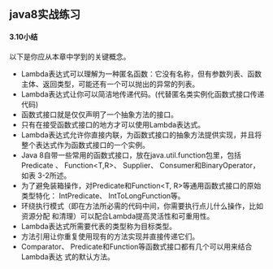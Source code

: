 ## java8实战练习  

#### 3.10小结  
以下是你应从本章中学到的关键概念。
* Lambda表达式可以理解为一种匿名函数：它没有名称，但有参数列表、函数主体、返回类型，可能还有一个可以抛出的异常的列表。  
* Lambda表达式让你可以简洁地传递代码。(代替匿名类实例化函数式接口传递代码)  
* 函数式接口就是仅仅声明了一个抽象方法的接口。  
* 只有在接受函数式接口的地方才可以使用Lambda表达式。  
* Lambda表达式允许你直接内联，为函数式接口的抽象方法提供实现，并且将整个表达式作为函数式接口的一个实例。  
* Java 8自带一些常用的函数式接口，放在java.util.function包里，包括Predicate
<T>、 Function<T,R>、 Supplier<T>、 Consumer<T>和BinaryOperator<T>，如表
3-2所述。  
* 为了避免装箱操作，对Predicate<T>和Function<T, R>等通用函数式接口的原始类型特化： IntPredicate、 IntToLongFunction等。  
* 环绕执行模式（即在方法所必需的代码中间，你需要执行点儿什么操作，比如资源分配
和清理）可以配合Lambda提高灵活性和可重用性。  
* Lambda表达式所需要代表的类型称为目标类型。  
* 方法引用让你重复使用现有的方法实现并直接传递它们。  
* Comparator、 Predicate和Function等函数式接口都有几个可以用来结合Lambda表达
式的默认方法。